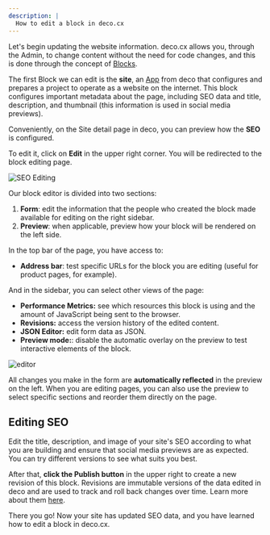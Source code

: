 ```yaml
---
description: |
  How to edit a block in deco.cx
---
```


Let's begin updating the website information.
deco.cx allows you, through the Admin, to change content without the need for code changes, and this is done through the concept of [Blocks](/docs/en/concepts/block).

The first Block we can edit is the **site**, an [App](/docs/en/concepts/app)
from deco that configures and prepares a project to operate as a website on the
internet. This block configures important metadata about the page, including SEO
data and title, description, and thumbnail (this information is used in social
media previews).

Conveniently, on the Site detail page in deco, you can preview how the **SEO**
is configured.

To edit it, click on **Edit** in the upper right corner. You will be redirected
to the block editing page.

![SEO Editing](https://github.com/deco-cx/apps/assets/882438/c7986877-6c2c-4f21-90e6-3634c73f22f6)

Our block editor is divided into two sections:

1. **Form**: edit the information that the people who created the block made
   available for editing on the right sidebar.
2. **Preview**: when applicable, preview how your block will be rendered on the
   left side.

In the top bar of the page, you have access to:

- **Address bar**: test specific URLs for the block you are editing (useful for
  product pages, for example).

And in the sidebar, you can select other views of the page:

- **Performance Metrics:** see which resources this block is using and the
  amount of JavaScript being sent to the browser.
- **Revisions:** access the version history of the edited content.
- **JSON Editor:** edit form data as JSON.
- **Preview mode:**: disable the automatic overlay on the preview to test
  interactive elements of the block.

![editor](https://github.com/deco-cx/apps/assets/882438/ebcee0fc-1d97-4b2d-a5e9-54a873d88b1e)

All changes you make in the form are **automatically reflected** in the preview
on the left. When you are editing pages, you can also use the preview to select
specific sections and reorder them directly on the page.

## Editing SEO

Edit the title, description, and image of your site's SEO according to what you
are building and ensure that social media previews are as expected. You can try
different versions to see what suits you best.

After that, **click the Publish button** in the upper right to create a new
revision of this block. Revisions are immutable versions of the data edited in
deco and are used to track and roll back changes over time. Learn more about
them [here](/docs/en/getting-started/releases-revisions).

There you go! Now your site has updated SEO data, and you have learned how to
edit a block in deco.cx.
